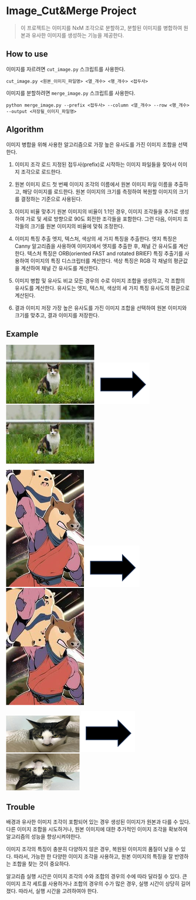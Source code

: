 # Image_Cut&Merge Project
> 이 프로젝트는 이미지를 NxM 조각으로 분할하고, 분할된 이미지를 병합하여 원본과 유사한 이미지를 생성하는 기능을 제공한다.

## How to use
이미지를 자르려면 `cut_image.py` 스크립트를 사용한다.
```
cut_image.py <원본_이미지_파일명> <열_개수> <행_개수> <접두사>
``` 

이미지를 분할하려면 `merge_image.py` 스크립트를 사용한다.
```
python merge_image.py --prefix <접두사> --column <열_개수> --row <행_개수> --output <저장될_이미지_파일명>
``` 

## Algorithm
이미지 병합을 위해 사용한 알고리즘으로 가장 높은 유사도를 가진 이미지 조합을 선택한다.

1. 이미지 조각 로드
지정된 접두사(prefix)로 시작하는 이미지 파일들을 찾아서 이미지 조각으로 로드한다.

2. 원본 이미지 로드
첫 번째 이미지 조각의 이름에서 원본 이미지 파일 이름을 추출하고, 해당 이미지를 로드한다. 
원본 이미지의 크기를 측정하여 복원할 이미지의 크기를 결정하는 기준으로 사용된다.

3. 이미지 비율 맞추기
원본 이미지의 비율이 1:1인 경우, 이미지 조각들을 추가로 생성하여 가로 및 세로 방향으로 90도 회전한 조각들을 포함한다.
그런 다음, 이미지 조각들의 크기를 원본 이미지의 비율에 맞춰 조정한다.

4. 이미지 특징 추출
엣지, 텍스처, 색상의 세 가지 특징을 추출한다. 엣지 특징은 Canny 알고리즘을 사용하여 이미지에서 엣지를 추출한 후, 채널 간 유사도를 계산한다. 
텍스처 특징은 ORB(oriented FAST and rotated BRIEF) 특징 추출기를 사용하여 이미지의 특징 디스크립터를 계산한다.
색상 특징은 RGB 각 채널의 평균값을 계산하여 채널 간 유사도를 계산한다.

5. 이미지 병합 및 유사도 비교
모든 경우의 수로 이미지 조합을 생성하고, 각 조합의 유사도를 계산한다. 
유사도는 엣지, 텍스처, 색상의 세 가지 특징 유사도의 평균으로 계산된다.

6. 결과 이미지 저장
가장 높은 유사도를 가진 이미지 조합을 선택하여 원본 이미지와 크기를 맞추고, 결과 이미지를 저장한다.

## Example
<img src=https://github.com/jukitty/Image_Cut-Merge/blob/main/images/sam/sam.jpg></img>
<img src=https://github.com/jukitty/Image_Cut-Merge/blob/main/images/arrow.png></img>
<img src=https://github.com/jukitty/Image_Cut-Merge/blob/main/images/sam/merged_sam.jpg></img>  

<img src=https://github.com/jukitty/Image_Cut-Merge/blob/main/images/ball/ball.jpg></img>
<img src=https://github.com/jukitty/Image_Cut-Merge/blob/main/images/arrow.png></img>
<img src=https://github.com/jukitty/Image_Cut-Merge/blob/main/images/ball/merged_ball.jpg></img>

<img src=https://github.com/jukitty/Image_Cut-Merge/blob/main/images/JJong/JJong.JPG
 width="200"
 height="100"></img>
<img src=https://github.com/jukitty/Image_Cut-Merge/blob/main/images/arrow.png></img>
<img src=https://github.com/jukitty/Image_Cut-Merge/blob/main/images/JJong/merged_JJong.jpg
 width="200"
 height="100"></img>  

## Trouble
배경과 유사한 이미지 조각이 포함되어 있는 경우 생성된 이미지가 원본과 다를 수 있다. 다른 이미지 조합을 시도하거나, 원본 이미지에 대한 추가적인 이미지 조각을 확보하여 알고리즘의 성능을 향상시켜야한다.

이미지 조각의 특징이 충분히 다양하지 않은 경우, 복원된 이미지의 품질이 낮을 수 있다. 따라서, 가능한 한 다양한 이미지 조각을 사용하고, 원본 이미지의 특징을 잘 반영하는 조합을 찾는 것이 중요하다.

알고리즘 실행 시간은 이미지 조각의 수와 조합의 경우의 수에 따라 달라질 수 있다. 큰 이미지 조각 세트를 사용하거나 조합의 경우의 수가 많은 경우, 실행 시간이 상당히 길어졌다. 따라서, 실행 시간을 고려하여야 한다.




